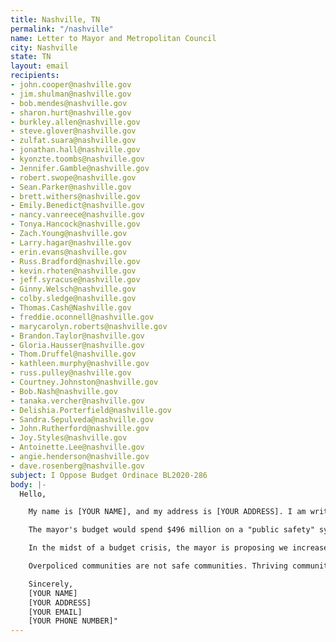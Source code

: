 ```yaml
---
title: Nashville, TN
permalink: "/nashville"
name: Letter to Mayor and Metropolitan Council
city: Nashville
state: TN
layout: email
recipients:
- john.cooper@nashville.gov
- jim.shulman@nashville.gov
- bob.mendes@nashville.gov
- sharon.hurt@nashville.gov
- burkley.allen@nashville.gov
- steve.glover@nashville.gov
- zulfat.suara@nashville.gov
- jonathan.hall@nashville.gov
- kyonzte.toombs@nashville.gov
- Jennifer.Gamble@nashville.gov
- robert.swope@nashville.gov
- Sean.Parker@nashville.gov
- brett.withers@nashville.gov
- Emily.Benedict@nashville.gov
- nancy.vanreece@nashville.gov
- Tonya.Hancock@nashville.gov
- Zach.Young@nashville.gov
- Larry.hagar@nashville.gov
- erin.evans@nashville.gov
- Russ.Bradford@nashville.gov
- kevin.rhoten@nashville.gov
- jeff.syracuse@nashville.gov
- Ginny.Welsch@nashville.gov
- colby.sledge@nashville.gov
- Thomas.Cash@Nashville.gov
- freddie.oconnell@nashville.gov
- marycarolyn.roberts@nashville.gov
- Brandon.Taylor@nashville.gov
- Gloria.Hausser@nashville.gov
- Thom.Druffel@nashville.gov
- kathleen.murphy@nashville.gov
- russ.pulley@nashville.gov
- Courtney.Johnston@nashville.gov
- Bob.Nash@nashville.gov
- tanaka.vercher@nashville.gov
- Delishia.Porterfield@nashville.gov
- Sandra.Sepulveda@nashville.gov
- John.Rutherford@nashville.gov
- Joy.Styles@nashville.gov
- Antoinette.Lee@nashville.gov
- angie.henderson@nashville.gov
- dave.rosenberg@nashville.gov
subject: I Oppose Budget Ordinace BL2020-286
body: |-
  Hello,

    My name is [YOUR NAME], and my address is [YOUR ADDRESS]. I am writing to say that I am strongly against BL2020-286.

    The mayor's budget would spend $496 million on a "public safety" system that does not keep us safe. The vast majority of that money would be spent on police, jails, and courts. That means the mayor wants to spend more on cops and cages than on almost all public goods combined. This isn't how we create public safety. True public safety requires fully-funded and community-controlled resources, not more police and jails.

    In the midst of a budget crisis, the mayor is proposing we increase spending on police and jails, and decrease spending on affordable housing, social services, transit, and other critical public goods. This is unacceptable and will not keep us safe.

    Overpoliced communities are not safe communities. Thriving communities are safe communities, and communities thrive when they are well-resourced. We deserve a budget that divests from policing and jails and uses that money to invest in our communities.

    Sincerely,
    [YOUR NAME]
    [YOUR ADDRESS]
    [YOUR EMAIL]
    [YOUR PHONE NUMBER]"
---
```

